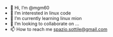 - 👋 Hi, I’m @mgm60
- 👀 I’m interested in linux code
- 🌱 I’m currently learning linux mion
- 💞️ I’m looking to collaborate on ...
- 📫 How to reach me spazio.sottile@gmail.com

<!---
mgm60/mgm60 is a ✨ special ✨ repository because its `README.md` (this file) appears on your GitHub profile.
You can click the Preview link to take a look at your changes.
--->
